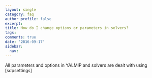 ```yaml
---
layout: single
category: faq
author_profile: false
excerpt: 
title: How do I change options or parameters in solvers?
tags:
comments: true
date: '2016-09-17'
sidebar:
  nav:
---
```


All parameters and options in YALMIP and solvers are dealt with using [sdpsettings]
